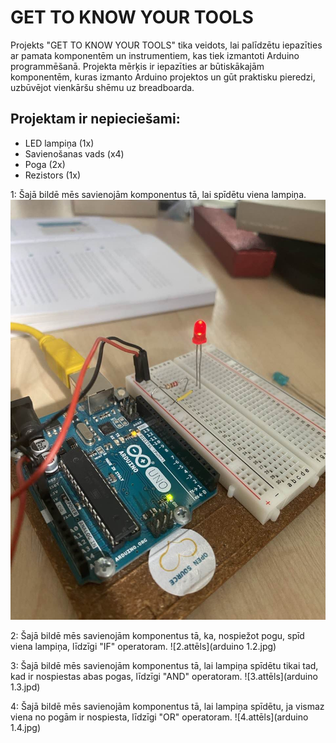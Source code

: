 # GET TO KNOW YOUR TOOLS

Projekts "GET TO KNOW YOUR TOOLS" tika veidots, lai palīdzētu iepazīties ar pamata komponentēm un instrumentiem, kas tiek izmantoti Arduino programmēšanā. Projekta mērķis ir iepazīties ar būtiskākajām komponentēm, kuras izmanto Arduino projektos un gūt praktisku pieredzi, uzbūvējot vienkāršu shēmu uz breadboarda.

## Projektam ir nepieciešami:

- LED lampiņa (1x)
- Savienošanas vads (x4)
- Poga (2x)
- Rezistors (1x)

1: Šajā bildē mēs savienojām komponentus tā, lai spīdētu viena lampiņa. 
![1.attēls](arduino1.jpg)

2: Šajā bildē mēs savienojām komponentus tā, ka, nospiežot pogu, spīd viena lampiņa, līdzīgi "IF" operatoram.
![2.attēls](arduino 1.2.jpg)

3: Šajā bildē mēs savienojām komponentus tā, lai lampiņa spīdētu tikai tad, kad ir nospiestas abas pogas, līdzīgi "AND" operatoram.
![3.attēls](arduino 1.3.jpd)

4: Šajā bildē mēs savienojām komponentus tā, lai lampiņa spīdētu, ja vismaz viena no pogām ir nospiesta, līdzīgi "OR" operatoram.
![4.attēls](arduino 1.4.jpg)

